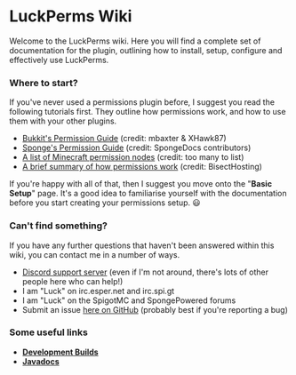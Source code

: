 # LuckPerms Wiki

Welcome to the LuckPerms wiki. Here you will find a complete set of documentation for the plugin, outlining how to install, setup, configure and effectively use LuckPerms.

### Where to start?
If you've never used a permissions plugin before, I suggest you read the following tutorials first. They outline how permissions work, and how to use them with your other plugins.

* [Bukkit's Permission Guide](http://wiki.bukkit.org/Understanding_Permissions) (credit: mbaxter & XHawk87)
* [Sponge's Permission Guide](https://docs.spongepowered.org/master/en/server/management/permissions.html) (credit: SpongeDocs contributors)
* [A list of Minecraft permission nodes](http://wiki.bukkit.org/CraftBukkit_Commands) (credit: too many to list)
* [A brief summary of how permissions work](https://www.bisecthosting.com/clients/knowledgebase/87/Introduction-to-permissions.html) (credit: BisectHosting)

If you're happy with all of that, then I suggest you move onto the "**Basic Setup**" page. It's a good idea to familiarise yourself with the documentation before you start creating your permissions setup. 😃 

### Can't find something?

If you have any further questions that haven't been answered within this wiki, you can contact me in a number of ways.

* [Discord support server](https://discord.gg/NHeAUAV) (even if I'm not around, there's lots of other people here who can help!)
* I am "Luck" on irc.esper.net and irc.spi.gt
* I am "Luck" on the SpigotMC and SpongePowered forums
* Submit an issue [here on GitHub](https://github.com/lucko/LuckPerms/issues) (probably best if you're reporting a bug)

### Some useful links
* [**Development Builds**](https://ci.lucko.me/job/LuckPerms)
* [**Javadocs**](https://luckperms.lucko.me/javadocs/)